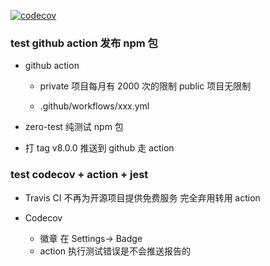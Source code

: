 [![codecov](https://codecov.io/gh/zq0904/test/branch/master/graph/badge.svg?token=jGb6vgIdnc)](https://codecov.io/gh/zq0904/test)

### test github action 发布 npm 包

- github action

  - private 项目每月有 2000 次的限制 public 项目无限制

  - .github/workflows/xxx.yml

- zero-test 纯测试 npm 包

- 打 tag v8.0.0 推送到 github 走 action

### test codecov + action + jest

- Travis CI 不再为开源项目提供免费服务 完全弃用转用 action

- Codecov
  - 徽章 在 Settings-> Badge
  - action 执行测试错误是不会推送报告的
